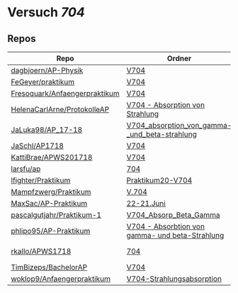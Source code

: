 # Versuch *704*

## Repos

|                                 Repo                                 |                                                                              Ordner                                                                               |                                                                                                                       PDFs                                                                                                                        |
|----------------------------------------------------------------------|-------------------------------------------------------------------------------------------------------------------------------------------------------------------|---------------------------------------------------------------------------------------------------------------------------------------------------------------------------------------------------------------------------------------------------|
|[dagbjoern/AP-Physik](../repo/dagbjoern/AP-Physik)                    |[V704](https://github.com/dagbjoern/AP-Physik/tree/master/V704)                                                                                                    |–                                                                                                                                                                                                                                                  |
|[FeGeyer/praktikum](../repo/FeGeyer/praktikum)                        |[V704](https://github.com/FeGeyer/praktikum/tree/master/4_Semester/V704)                                                                                           |[V704.pdf](https://docs.google.com/viewer?url=https://raw.githubusercontent.com/FeGeyer/praktikum/master/4_Semester/PDF-Dateien/V704.pdf)                                                                                                          |
|[Fresoquark/Anfaengerpraktikum](../repo/Fresoquark/Anfaengerpraktikum)|[V704](https://github.com/Fresoquark/Anfaengerpraktikum/tree/master/V704)                                                                                          |[main.pdf](https://docs.google.com/viewer?url=https://raw.githubusercontent.com/NicoWeio/awesome-ap-pdfs/main/Fresoquark%E2%88%95Anfaengerpraktikum/704/main.pdf) \*                                                                               |
|[HelenaCarlArne/ProtokolleAP](../repo/HelenaCarlArne/ProtokolleAP)    |[V704 - Absorption  von Strahlung](https://github.com/HelenaCarlArne/ProtokolleAP/tree/master/V704%20-%20Absorption%20%20von%20Strahlung)                          |[Abgabe.pdf](https://docs.google.com/viewer?url=https://raw.githubusercontent.com/NicoWeio/awesome-ap-pdfs/main/HelenaCarlArne%E2%88%95ProtokolleAP/704/Abgabe.pdf) \*                                                                             |
|[JaLuka98/AP_17-18](../repo/JaLuka98/AP_17-18)                        |[V704_absorption_von_gamma-_und_beta-strahlung](https://github.com/JaLuka98/AP_17-18/tree/master/V704_absorption_von_gamma-_und_beta-strahlung)                    |–                                                                                                                                                                                                                                                  |
|[JaSchl/AP1718](../repo/JaSchl/AP1718)                                |[V704](https://github.com/JaSchl/AP1718/tree/master/V704)                                                                                                          |[V704.pdf](https://docs.google.com/viewer?url=https://raw.githubusercontent.com/JaSchl/AP1718/master/V704/V704.pdf)                                                                                                                                |
|[KattiBrae/APWS201718](../repo/KattiBrae/APWS201718)                  |[V704](https://github.com/KattiBrae/APWS201718/tree/master/AP2/V704)                                                                                               |–                                                                                                                                                                                                                                                  |
|[larsfu/ap](../repo/larsfu/ap)                                        |[704](https://github.com/larsfu/ap/tree/master/704)                                                                                                                |[main.pdf](https://docs.google.com/viewer?url=https://raw.githubusercontent.com/NicoWeio/awesome-ap-pdfs/main/larsfu%E2%88%95ap/704/main.pdf) \*                                                                                                   |
|[lfighter/Praktikum](../repo/lfighter/Praktikum)                      |[Praktikum20-V704](https://github.com/lfighter/Praktikum/tree/master/Praktikum20-V704)                                                                             |–                                                                                                                                                                                                                                                  |
|[Mampfzwerg/Praktikum](../repo/Mampfzwerg/Praktikum)                  |[V.704](https://github.com/Mampfzwerg/Praktikum/tree/master/V.704)                                                                                                 |[main.pdf](https://docs.google.com/viewer?url=https://raw.githubusercontent.com/Mampfzwerg/Praktikum/master/V.704/latex-template/main.pdf)                                                                                                         |
|[MaxSac/AP-Praktikum](../repo/MaxSac/AP-Praktikum)                    |[22-21.Juni](https://github.com/MaxSac/AP-Praktikum/tree/master/22-21.Juni)                                                                                        |–                                                                                                                                                                                                                                                  |
|[pascalgutjahr/Praktikum-1](../repo/pascalgutjahr/Praktikum-1)        |[V704_Absorp_Beta_Gamma](https://github.com/pascalgutjahr/Praktikum-1/tree/master/V704_Absorp_Beta_Gamma)                                                          |–                                                                                                                                                                                                                                                  |
|[phlipo95/AP-Praktikum](../repo/phlipo95/AP-Praktikum)                |[V704 - Absorbtion von gamma- und beta-Strahlung](https://github.com/phlipo95/AP-Praktikum/tree/master/V704%20-%20Absorbtion%20von%20gamma-%20und%20beta-Strahlung)|–                                                                                                                                                                                                                                                  |
|[rkallo/APWS1718](../repo/rkallo/APWS1718)                            |[704](https://github.com/rkallo/APWS1718/tree/master/704)                                                                                                          |[main.pdf](https://docs.google.com/viewer?url=https://raw.githubusercontent.com/rkallo/APWS1718/master/704/main.pdf)<br/>[main704.pdf](https://docs.google.com/viewer?url=https://raw.githubusercontent.com/rkallo/APWS1718/master/704/main704.pdf)|
|[TimBizeps/BachelorAP](../repo/TimBizeps/BachelorAP)                  |[V704](https://github.com/TimBizeps/BachelorAP/tree/master/V704)                                                                                                   |[V704_3.pdf](https://docs.google.com/viewer?url=https://raw.githubusercontent.com/TimBizeps/BachelorAP/master/V704/V704_3.pdf)                                                                                                                     |
|[woklop9/Anfaengerpraktikum](../repo/woklop9/Anfaengerpraktikum)      |[V704-Strahlungsabsorption](https://github.com/woklop9/Anfaengerpraktikum/tree/master/V704-Strahlungsabsorption)                                                   |[main.pdf](https://docs.google.com/viewer?url=https://raw.githubusercontent.com/NicoWeio/awesome-ap-pdfs/main/woklop9%E2%88%95Anfaengerpraktikum/704/main.pdf) \*                                                                                  |

